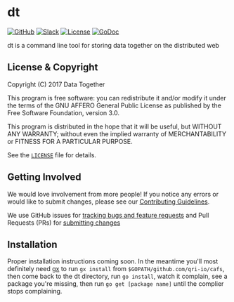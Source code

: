 # dt
[![GitHub](https://img.shields.io/badge/project-Data_Together-487b57.svg?style=flat-square)](http://github.com/datatogether)
[![Slack](https://img.shields.io/badge/slack-Archivers-b44e88.svg?style=flat-square)](https://archivers-slack.herokuapp.com/)
[![License](https://img.shields.io/github/license/datatogether/dt.svg?style=flat-square)](./LICENSE) 
[![GoDoc](https://godoc.org/github.com/datatogether/dt?status.svg)](http://godoc.org/github.com/datatogether/dt)

dt is a command line tool for storing data together on the distributed web

## License & Copyright

Copyright (C) 2017 Data Together

This program is free software: you can redistribute it and/or modify it under
the terms of the GNU AFFERO General Public License as published by the Free Software
Foundation, version 3.0.

This program is distributed in the hope that it will be useful, but WITHOUT ANY
WARRANTY; without even the implied warranty of MERCHANTABILITY or FITNESS FOR A
PARTICULAR PURPOSE.

See the [`LICENSE`](./LICENSE) file for details.

## Getting Involved

We would love involvement from more people! If you notice any errors or would like to submit changes, please see our [Contributing Guidelines](./.github/CONTRIBUTING.md). 

We use GitHub issues for [tracking bugs and feature requests](https://github.com/datatogether/dt/issues) and Pull Requests (PRs) for [submitting changes](https://github.com/datatogether/dt/pulls)

## Installation 

Proper installation instructions coming soon. In the meantime you'll most definitely need [gx](https://github.com/whyrusleeping/gx) to run `gx install` from `$GOPATH/github.com/qri-io/cafs`, then come back to the dt directory, run `go install`, watch it complain, see a package you're missing, then run `go get [package name]` until the complier stops complaining.
